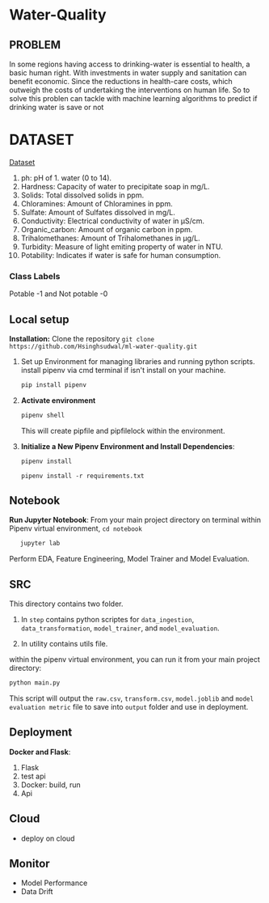 # Water-Quality

## PROBLEM
In some regions having access to drinking-water is essential to health, a basic human right. With investments in water supply and sanitation can benefit economic. Since the reductions in health-care costs, which outweigh the costs of undertaking the interventions on human life. So to solve this problen can tackle with machine learning algorithms to predict if drinking water is save or not

# DATASET
[Dataset](https://www.kaggle.com/datasets/adityakadiwal/water-potability)

1. ph: pH of 1. water (0 to 14).
2. Hardness: Capacity of water to precipitate soap in mg/L.
3. Solids: Total dissolved solids in ppm.
4. Chloramines: Amount of Chloramines in ppm.
5. Sulfate: Amount of Sulfates dissolved in mg/L.
6. Conductivity: Electrical conductivity of water in μS/cm.
7. Organic_carbon: Amount of organic carbon in ppm.
8. Trihalomethanes: Amount of Trihalomethanes in μg/L.
9. Turbidity: Measure of light emiting property of water in NTU.
10. Potability: Indicates if water is safe for human consumption. 

### Class Labels
Potable -1 and Not potable -0

## Local setup
**Installation:** Clone the repository `git clone https://github.com/Hsinghsudwal/ml-water-quality.git`

1. Set up Environment for managing libraries and running python scripts.
    install pipenv via cmd terminal if isn't install on your machine.
   ```bash
   pip install pipenv
   ```
2. **Activate environment**
   ```bash
   pipenv shell 
   ```
   This will create pipfile and pipfilelock within the environment.

3. **Initialize a New Pipenv Environment and Install Dependencies**:
   ```bash
   pipenv install 
   ```
   `pipenv install -r requirements.txt`

## Notebook
**Run Jupyter Notebook**:
From your main project directory on terminal within Pipenv virtual environment, `cd notebook`

```bash
   jupyter lab
   ```
Perform EDA, Feature Engineering, Model Trainer and Model Evaluation.

## SRC
This directory contains two folder.
1. In `step` contains python scriptes for `data_ingestion`, `data_transformation`, `model_trainer`, and `model_evaluation`.

2. In utility contains utils file.

within the pipenv virtual environment, you can run it from your main project directory:  
   ```bash
   python main.py
   ```
This script will output the `raw.csv`, `transform.csv`, `model.joblib` and `model evaluation metric` file to save into `output` folder and use in deployment.

## Deployment
**Docker and Flask**:

1. Flask
2. test api
3. Docker: build, run
4. Api

## Cloud
* deploy on cloud

## Monitor
* Model Performance
* Data Drift




